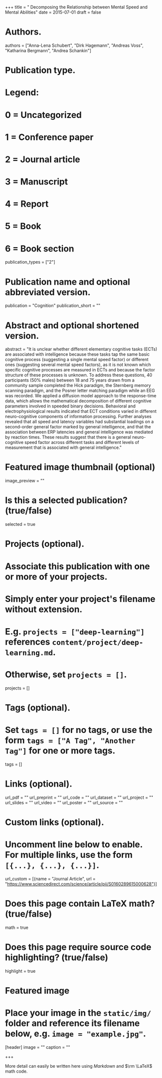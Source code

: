 +++
title = " Decomposing the Relationship between Mental Speed and Mental Abilities"
date = 2015-07-01
draft = false

# Authors.
authors = ["Anna-Lena Schubert", "Dirk Hagemann", "Andreas Voss", "Katharina Bergmann", "Andrea Schankin"]

# Publication type.
# Legend:
# 0 = Uncategorized
# 1 = Conference paper
# 2 = Journal article
# 3 = Manuscript
# 4 = Report
# 5 = Book
# 6 = Book section
publication_types = ["2"]


# Publication name and optional abbreviated version.
publication = "Cognition"
publication_short = ""

# Abstract and optional shortened version.
abstract = "It is unclear whether different elementary cognitive tasks (ECTs) are associated with intelligence because these tasks tap the same basic cognitive process (suggesting a single mental speed factor) or different ones (suggesting several mental speed factors), as it is not known which specific cognitive processes are measured in ECTs and because the factor structure of these processes is unknown. To address these questions, 40 participants (50% males) between 18 and 75 years drawn from a community sample completed the Hick paradigm, the Sternberg memory scanning paradigm, and the Posner letter matching paradigm while an EEG was recorded. We applied a diffusion model approach to the response-time data, which allows the mathematical decomposition of different cognitive parameters involved in speeded binary decisions. Behavioral and electrophysiological results indicated that ECT conditions varied in different neuro-cognitive components of information processing. Further analyses revealed that all speed and latency variables had substantial loadings on a second-order general factor marked by general intelligence, and that the association between ERP latencies and general intelligence was mediated by reaction times. These results suggest that there is a general neuro-cognitive speed factor across different tasks and different levels of measurement that is associated with general intelligence."
# Featured image thumbnail (optional)
image_preview = ""

# Is this a selected publication? (true/false)
selected = true

# Projects (optional).
#   Associate this publication with one or more of your projects.
#   Simply enter your project's filename without extension.
#   E.g. `projects = ["deep-learning"]` references `content/project/deep-learning.md`.
#   Otherwise, set `projects = []`.
projects = []

# Tags (optional).
#   Set `tags = []` for no tags, or use the form `tags = ["A Tag", "Another Tag"]` for one or more tags.
tags = []

# Links (optional).
url_pdf = ""
url_preprint = ""
url_code = ""
url_dataset = ""
url_project = ""
url_slides = ""
url_video = ""
url_poster = ""
url_source = ""

# Custom links (optional).
#   Uncomment line below to enable. For multiple links, use the form `[{...}, {...}, {...}]`.
url_custom = [{name = "Journal Article", url = "https://www.sciencedirect.com/science/article/pii/S0160289615000628"}]

# Does this page contain LaTeX math? (true/false)
math = true

# Does this page require source code highlighting? (true/false)
highlight = true

# Featured image
# Place your image in the `static/img/` folder and reference its filename below, e.g. `image = "example.jpg"`.
[header]
image = ""
caption = ""

+++

More detail can easily be written here using *Markdown* and $\rm \LaTeX$ math code.

